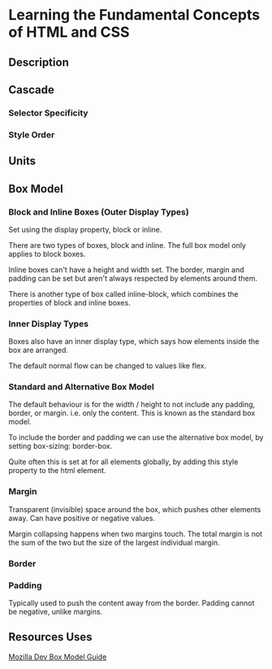 # Learning the Fundamental Concepts of HTML and CSS

## Description

## Cascade
### Selector Specificity
### Style Order

## Units

## Box Model

### Block and Inline Boxes (Outer Display Types)

Set using the display property, block or inline.

There are two types of boxes, block and inline. The full box model only applies to block boxes.  

Inline boxes can't have a height and width set. The border, margin and padding can be set but aren't always respected by elements around them.  

There is another type of box called inline-block, which combines the properties of block and inline boxes.

### Inner Display Types

Boxes also have an inner display type, which says how elements inside the box are arranged.

The default normal flow can be changed to values like flex.

### Standard and Alternative Box Model

The default behaviour is for the width / height to not include any padding, border, or margin. i.e. only the content. This is known as the standard box model.

To include the border and padding we can use the alternative box model, by setting box-sizing: border-box.

Quite often this is set at for all elements globally, by adding this style property to the html element.

### Margin

Transparent (invisible) space around the box, which pushes other elements away. Can have positive or negative values.

Margin collapsing happens when two margins touch. The total margin is not the sum of the two but the size of the largest individual margin.

### Border

### Padding

Typically used to push the content away from the border. Padding cannot be negative, unlike margins.


## Resources Uses

[Mozilla Dev Box Model Guide](https://developer.mozilla.org/en-US/docs/Learn/CSS/Building_blocks/The_box_model)
